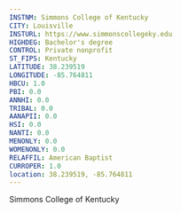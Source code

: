 ```yaml
---
INSTNM: Simmons College of Kentucky
CITY: Louisville
INSTURL: https://www.simmonscollegeky.edu
HIGHDEG: Bachelor's degree
CONTROL: Private nonprofit
ST_FIPS: Kentucky
LATITUDE: 38.239519
LONGITUDE: -85.764811
HBCU: 1.0
PBI: 0.0
ANNHI: 0.0
TRIBAL: 0.0
AANAPII: 0.0
HSI: 0.0
NANTI: 0.0
MENONLY: 0.0
WOMENONLY: 0.0
RELAFFIL: American Baptist
CURROPER: 1.0
location: 38.239519, -85.764811
---
```

Simmons College of Kentucky